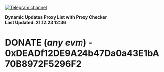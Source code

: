 [![Telegram channel](https://img.shields.io/endpoint?url=https://runkit.io/damiankrawczyk/telegram-badge/branches/master?url=https://t.me/n4z4v0d)](https://t.me/n4z4v0d) 

**Dynamic Updates Proxy List with Proxy Checker**  
**Last Updated: 21.12.23 12:36**

# DONATE (_any evm_) - 0xDEADf12DE9A24b47Da0a43E1bA70B8972F5296F2
